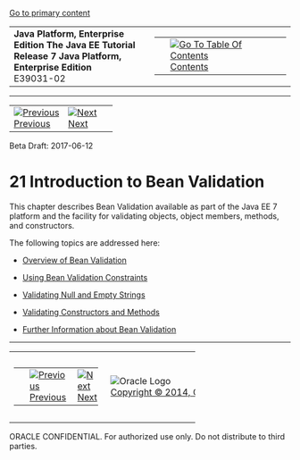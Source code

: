 [Go to primary content](#BEGIN)

<table>
<colgroup>
<col width="50%" />
<col width="50%" />
</colgroup>
<tbody>
<tr class="odd">
<td><strong>Java Platform, Enterprise Edition The Java EE Tutorial</strong><br />
<strong>Release 7 Java Platform, Enterprise Edition</strong><br />
E39031-02</td>
<td><table>
<tbody>
<tr class="odd">
<td> </td>
<td><a href="toc.htm"><img src="../../dcommon/gifs/toc.gif" alt="Go To Table Of Contents" /><br />
<span class="icon">Contents</span></a></td>
</tr>
</tbody>
</table></td>
</tr>
</tbody>
</table>

-----

<table>
<tbody>
<tr class="odd">
<td><a href="partbeanvalidation.htm"><img src="../../dcommon/gifs/leftnav.gif" alt="Previous" /><br />
<span class="icon">Previous</span></a> </td>
<td><a href="bean-validation001.htm"><img src="../../dcommon/gifs/rightnav.gif" alt="Next" /><br />
<span class="icon">Next</span></a></td>
<td> </td>
</tr>
</tbody>
</table>

Beta Draft: 2017-06-12

# 21 Introduction to Bean Validation

This chapter describes Bean Validation available as part of the Java EE
7 platform and the facility for validating objects, object members,
methods, and constructors.

The following topics are addressed here:

  - [Overview of Bean Validation](bean-validation001.htm#A1101988)

  - [Using Bean Validation Constraints](bean-validation002.htm#GIRCZ)

  - [Validating Null and Empty Strings](bean-validation003.htm#GKCRG)

  - [Validating Constructors and
    Methods](bean-validation004.htm#CACJIBEJ)

  - [Further Information about Bean
    Validation](bean-validation005.htm#CACDECFE)

-----

<table style="width:66%;">
<colgroup>
<col width="33%" />
<col width="0%" />
<col width="33%" />
</colgroup>
<tbody>
<tr class="odd">
<td><table style="width:96%;">
<colgroup>
<col width="0%" />
<col width="48%" />
<col width="48%" />
</colgroup>
<tbody>
<tr class="odd">
<td> </td>
<td><a href="partbeanvalidation.htm"><img src="../../dcommon/gifs/leftnav.gif" alt="Previous" /><br />
<span class="icon">Previous</span></a> </td>
<td><a href="bean-validation001.htm"><img src="../../dcommon/gifs/rightnav.gif" alt="Next" /><br />
<span class="icon">Next</span></a></td>
</tr>
</tbody>
</table></td>
<td><img src="../../dcommon/gifs/oracle.gif" alt="Oracle Logo" class="copyrightlogo" /> <a href="../../dcommon/html/cpyr.htm"><br />
<span class="copyrightlogo">Copyright © 2014, Oracle and/or its affiliates. All rights reserved.</span></a></td>
<td><table>
<tbody>
<tr class="odd">
<td> </td>
<td><a href="toc.htm"><img src="../../dcommon/gifs/toc.gif" alt="Go To Table Of Contents" /><br />
<span class="icon">Contents</span></a></td>
</tr>
</tbody>
</table></td>
</tr>
</tbody>
</table>

ORACLE CONFIDENTIAL. For authorized use only. Do not distribute to third parties.
